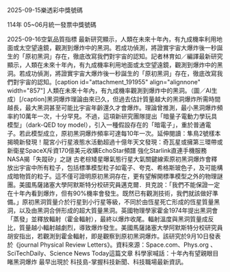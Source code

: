
2025-09-15樂透彩中獎號碼

                                
114年 05~06月統一發票中獎號碼
                             
2025-09-16空氣品質指標
                              最新研究顯示，人類在未來十年內，有九成機率利用地面或太空望遠鏡，觀測到爆炸中的黑洞。若成功偵測，將證實宇宙大爆炸後一秒誕生的「原初黑洞」存在，徹底改寫我們對宇宙的認知。記者林育如／編譯最新研究顯示，人類在未來十年內，有九成機率利用地面或太空望遠鏡，觀測到爆炸中的黑洞。若成功偵測，將證實宇宙大爆炸後一秒誕生的「原初黑洞」存在，徹底改寫我們對宇宙的認知。[caption id="attachment_191955" align="alignnone" width="857"] 人類在未來十年內，有九成機率觀測到爆炸中的黑洞。（圖／AI生成）[/caption]黑洞爆炸理論由來已久，但過去估計質量越大的黑洞爆炸所需時間越長，最大黑洞甚至可能比宇宙年齡還久才會爆炸。理論曾推測，最小黑洞爆炸頻率約10萬年一次，十分罕見。不過，這項新研究團隊提出「暗量子電動力學玩具模型」（dark-QED toy model），引入一種假設存在的「暗電子」，重於普通電子。若此模型成立，原初黑洞爆炸頻率可達每10年一次。延伸閱讀：隼鳥2號樣本揭曉新發現！龍宮小行星液態水活動超過十億年天文發現：奇瓦星或擁第三環帶或新衛星SpaceX斥資170億美元收購EchoStar頻譜 強化Starlink直連手機服務NASA揭「失蹤矽」之謎 古老棕矮星曝氣態行星大氣關鍵線索原初黑洞爆炸會釋放出宇宙中所有粒子，包括標準模型粒子如電子、夸克、希格斯玻色子，及可能構成暗物質的粒子。這不僅可證明原初黑洞存在，更有望解開標準模型之外的物理謎團。美國馬薩諸塞大學阿默斯特分校研究員邁克爾．貝克說：「我們不能保證一定在十年內看到爆炸，但有90%機率會發生。既然已有觀測技術，我們就該做好準備。」原初黑洞質量介於行星到小行星等級，不同於由恆星死亡形成的恆星質量黑洞，以及由黑洞合併形成的超大質量黑洞。英國物理學家霍金1974年提出黑洞會「蒸發」並釋放輻射（霍金輻射），最終以爆炸收尾。輻射溫度與黑洞質量成反比，質量越小輻射越劇烈，導致爆炸發生。美國馬薩諸塞大學阿默斯特分校研究員胡安指出，若觀測到霍金輻射，即是觀察到原初黑洞爆炸。該研究於9月10日發表於《journal Physical Review Letters》。資料來源：Space.com、Phys.org 、SciTechDaily、Science News Today這篇文章 科學家喊話：十年內有望親眼目睹黑洞爆炸 最早出現於 科技島-掌握科技新聞、科技職場最新資訊。